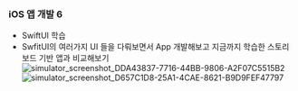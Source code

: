 ### iOS 앱 개발 6
  * SwiftUI 학습
  * SwfitUI의 여러가지 UI 들을 다뤄보면서 App 개발해보고 지금까지 학습한 스토리보드 기반 앱과 비교해보기
![simulator_screenshot_DDA43837-7716-44BB-9806-A2F07C5515B2](https://github.com/user-attachments/assets/3079928c-02d0-40c5-806b-ed85d453be33)
![simulator_screenshot_D657C1D8-25A1-4CAE-8621-B9D9FEF47797](https://github.com/user-attachments/assets/79ceb2dc-fbdf-4dbb-9ffd-d1c63c17743c)
